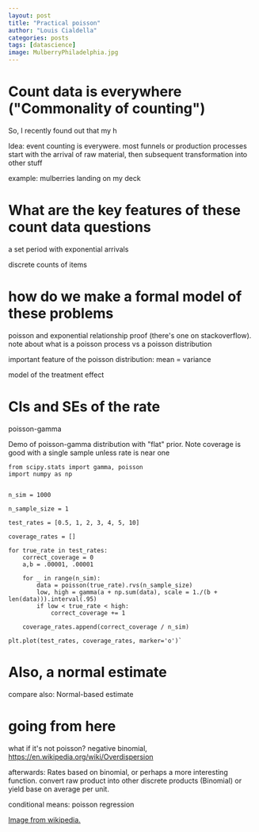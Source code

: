 ```yaml
---
layout: post
title: "Practical poisson"
author: "Louis Cialdella"
categories: posts
tags: [datascience]
image: MulberryPhiladelphia.jpg
---
```


# Count data is everywhere ("Commonality of counting")

So, I recently found out that my h

Idea: event counting is everywere. most funnels or production processes start with the arrival of raw material, then subsequent transformation into other stuff

example: mulberries landing on my deck

# What are the key features of these count data questions

a set period with exponential arrivals

discrete counts of items

# how do we make a formal model of these problems

poisson and exponential relationship proof (there's one on stackoverflow). note about what is a poisson process vs a poisson distribution

important feature of the poisson distribution: mean = variance

model of the treatment effect

# CIs and SEs of the rate

poisson-gamma

Demo of poisson-gamma distribution with "flat" prior. Note coverage is good with a single sample unless rate is near one

```
from scipy.stats import gamma, poisson
import numpy as np


n_sim = 1000

n_sample_size = 1

test_rates = [0.5, 1, 2, 3, 4, 5, 10]

coverage_rates = []

for true_rate in test_rates:
    correct_coverage = 0
    a,b = .00001, .00001
    
    for _ in range(n_sim):
        data = poisson(true_rate).rvs(n_sample_size)
        low, high = gamma(a + np.sum(data), scale = 1./(b + len(data))).interval(.95)
        if low < true_rate < high:
            correct_coverage += 1
    
    coverage_rates.append(correct_coverage / n_sim)
    
plt.plot(test_rates, coverage_rates, marker='o')`
```

# Also, a normal estimate 

compare also: Normal-based estimate

# going from here

what if it's not poisson? negative binomial, https://en.wikipedia.org/wiki/Overdispersion

afterwards: Rates based on binomial, or perhaps a more interesting function. convert raw product into other discrete products (Binomial) or yield base on average per unit.

conditional means: poisson regression


[Image from wikipedia.](https://commons.wikimedia.org/wiki/File:MulberryPhiladelphia.jpg)
